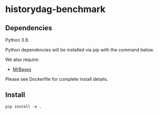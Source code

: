 # historydag-benchmark

## Dependencies

Python 3.9.

Python dependencies will be installed via pip with the command below.

We also require:

* [MrBayes](https://nbisweden.github.io/MrBayes/index.html)

Please see Dockerfile for complete install details.


## Install

    pip install -e .
